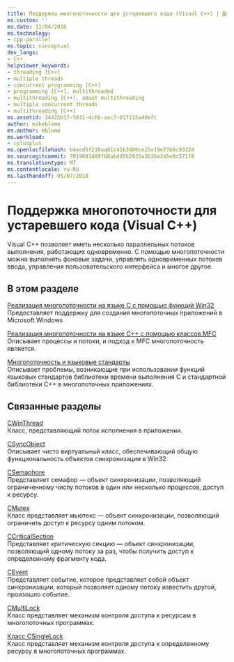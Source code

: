 ```yaml
---
title: Поддержка многопоточности для устаревшего кода (Visual C++) | Документы Microsoft
ms.custom: ''
ms.date: 11/04/2016
ms.technology:
- cpp-parallel
ms.topic: conceptual
dev_langs:
- C++
helpviewer_keywords:
- threading [C++]
- multiple threads
- concurrent programming [C++]
- programming [C++], multithreaded
- multithreading [C++], about multithreading
- multiple concurrent threads
- multithreading [C++]
ms.assetid: 24425b1f-5031-4c6b-aac7-017115a40e7c
author: mikeblome
ms.author: mblome
ms.workload:
- cplusplus
ms.openlocfilehash: b4ecd5f210aa01c41b3806ce15e19e77b8c93324
ms.sourcegitcommit: 7019081488f68abdd5b2935a3b36e2a5e8c571f8
ms.translationtype: MT
ms.contentlocale: ru-RU
ms.lasthandoff: 05/07/2018
---
```

# <a name="multithreading-support-for-older-code-visual-c"></a>Поддержка многопоточности для устаревшего кода (Visual C++)
Visual C++ позволяет иметь несколько параллельных потоков выполнения, работающих одновременно. С помощью многопоточности можно выполнять фоновые задачи, управлять одновременных потоков ввода, управления пользовательского интерфейса и многое другое.  
  
## <a name="in-this-section"></a>В этом разделе  
 [Реализация многопоточности на языке C с помощью функций Win32](../parallel/multithreading-with-c-and-win32.md)  
 Предоставляет поддержку для создания многопоточных приложений в Microsoft Windows  
  
 [Реализация многопоточности на языке C++ с помощью классов MFC](../parallel/multithreading-with-cpp-and-mfc.md)  
 Описывает процессы и потоки, и подход к MFC многопоточность является.  
  
 [Многопоточность и языковые стандарты](../parallel/multithreading-and-locales.md)  
 Описывает проблемы, возникающие при использовании функций языковых стандартов библиотеки времени выполнения C и стандартной библиотеки C++ в многопоточных приложениях.  
  
## <a name="related-sections"></a>Связанные разделы  
 [CWinThread](../mfc/reference/cwinthread-class.md)  
 Класс, представляющий поток исполнения в приложении.  
  
 [CSyncObject](../mfc/reference/csyncobject-class.md)  
 Описывает чисто виртуальный класс, обеспечивающий общую функциональность объектов синхронизации в Win32.  
  
 [CSemaphore](../mfc/reference/csemaphore-class.md)  
 Представляет семафор — объект синхронизации, позволяющий ограниченному числу потоков в один или несколько процессов, доступ к ресурсу.  
  
 [CMutex](../mfc/reference/cmutex-class.md)  
 Класс представляет мьютекс — объект синхронизации, позволяющий ограничить доступ к ресурсу одним потоком.  
  
 [CCriticalSection](../mfc/reference/ccriticalsection-class.md)  
 Представляет критическую секцию — объект синхронизации, позволяющий одному потоку за раз, чтобы получить доступ к определенному фрагменту кода.  
  
 [CEvent](../mfc/reference/cevent-class.md)  
 Представляет событие, которое представляет собой объект синхронизации, который позволяет одному потоку известить другой, произошло событие.  
  
 [CMultiLock](../mfc/reference/cmultilock-class.md)  
 Класс представляет механизм контроля доступа к ресурсам в многопоточных программах.  
  
 [Класс CSingleLock](../mfc/reference/csinglelock-class.md)  
 Класс представляет механизм контроля доступа к определенному ресурсу в многопоточных программах.  
